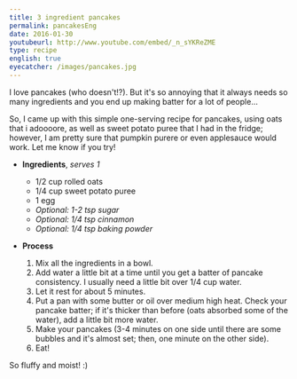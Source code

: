 ```yaml
---
title: 3 ingredient pancakes
permalink: pancakesEng
date: 2016-01-30
youtubeurl: http://www.youtube.com/embed/_n_sYKReZME
type: recipe
english: true
eyecatcher: /images/pancakes.jpg
---
```


I love pancakes (who doesn't!?). But it's so annoying that it always needs so many ingredients and you end up making batter for a lot of people... 

So, I came up with this simple one-serving recipe for pancakes, using oats that i adoooore, as well as sweet potato puree that I had in the fridge; however, I am pretty sure that pumpkin purere or even applesauce would work. Let me know if you try!


* **Ingredients**, _serves 1_
  * 1/2 cup rolled oats
  * 1/4 cup sweet potato puree
  * 1 egg
  * _Optional: 1-2 tsp sugar_
  * _Optional: 1/4 tsp cinnamon_
  * _Optional: 1/4 tsp baking powder_

* **Process**

  1. Mix all the ingredients in a bowl. 
  2. Add water a little bit at a time until you get a batter of pancake consistency. I usually need a little bit over 1/4 cup water. 
  3. Let it rest for about 5 minutes. 
  4. Put a pan with some butter or oil over medium high heat. Check your pancake batter; if it's thicker than before (oats absorbed some of the water), add a little bit more water. 
  5. Make your pancakes (3-4 minutes on one side until there are some bubbles and it's almost set; then, one minute on the other side). 
  6. Eat!

So fluffy and moist! :)
